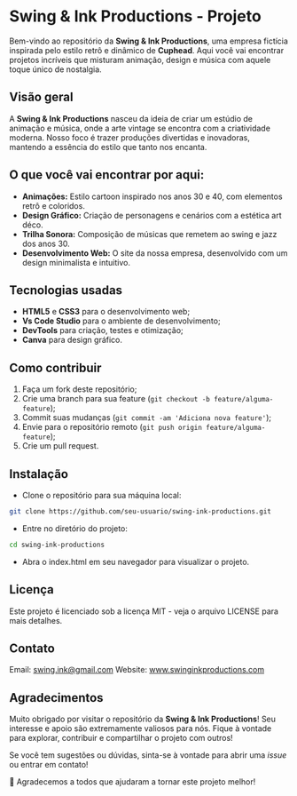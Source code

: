 # Swing & Ink Productions - Projeto

Bem-vindo ao repositório da **Swing & Ink Productions**, uma empresa fictícia inspirada pelo estilo retrô e dinâmico de **Cuphead**. Aqui você vai encontrar projetos incríveis que misturam animação, design e música com aquele toque único de nostalgia.

## Visão geral

A **Swing & Ink Productions** nasceu da ideia de criar um estúdio de animação e música, onde a arte vintage se encontra com a criatividade moderna. Nosso foco é trazer produções divertidas e inovadoras, mantendo a essência do estilo que tanto nos encanta.

## O que você vai encontrar por aqui:

- **Animações:** Estilo cartoon inspirado nos anos 30 e 40, com elementos retrô e coloridos.
- **Design Gráfico:** Criação de personagens e cenários com a estética art déco.
- **Trilha Sonora:** Composição de músicas que remetem ao swing e jazz dos anos 30.
- **Desenvolvimento Web:** O site da nossa empresa, desenvolvido com um design minimalista e intuitivo.

## Tecnologias usadas

- **HTML5** e **CSS3** para o desenvolvimento web;
- **Vs Code Studio** para o ambiente de desenvolvimento;
- **DevTools** para criação, testes e otimização;
- **Canva** para design gráfico.

## Como contribuir

1. Faça um fork deste repositório;
2. Crie uma branch para sua feature (`git checkout -b feature/alguma-feature`);
3. Commit suas mudanças (`git commit -am 'Adiciona nova feature'`);
4. Envie para o repositório remoto (`git push origin feature/alguma-feature`);
5. Crie um pull request.

## Instalação

- Clone o repositório para sua máquina local:

```bash
git clone https://github.com/seu-usuario/swing-ink-productions.git
```

- Entre no diretório do projeto:

```bash
cd swing-ink-productions
```

- Abra o index.html em seu navegador para visualizar o projeto.

## Licença

Este projeto é licenciado sob a licença MIT - veja o arquivo LICENSE para mais detalhes.

## Contato

Email: swing.ink@gmail.com
Website: www.swinginkproductions.com

## Agradecimentos

Muito obrigado por visitar o repositório da **Swing & Ink Productions**! Seu interesse e apoio são extremamente valiosos para nós. Fique à vontade para explorar, contribuir e compartilhar o projeto com outros!

Se você tem sugestões ou dúvidas, sinta-se à vontade para abrir uma *issue* ou entrar em contato!

🎉 Agradecemos a todos que ajudaram a tornar este projeto melhor!
